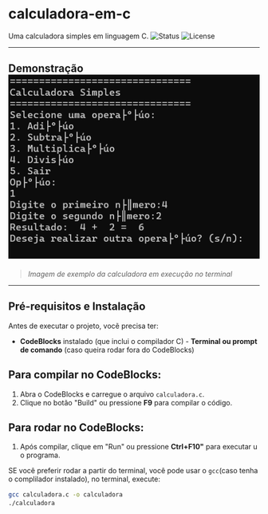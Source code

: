 # calculadora-em-c
Uma calculadora simples em linguagem C.
![Status](https://img.shields.io/badge/status-finalizado-brightgreen)
![License](https://img.shields.io/badge/license-MIT-blue)

---

##  Demonstração![demo](assets/demo.png)
> *Imagem de exemplo da calculadora em execução no terminal*

---

## Pré-requisitos e Instalação

Antes de executar o projeto, vocẽ precisa ter:

- **CodeBlocks** instalado (que inclui o compilador C) - **Terminal ou 
prompt de comando** (caso queira rodar fora do CodeBlocks)


## Para compilar no CodeBlocks:

1. Abra o CodeBlocks e carregue o arquivo `calculadora.c`.
2. Clique no botão "Build" ou pressione **F9** para compilar o código.

## Para rodar no CodeBlocks:

1. Após compilar, clique em "Run" ou pressione **Ctrl+F10"** para executar u
o programa.

SE você preferir rodar a partir do terminal, você pode usar o `gcc`(caso tenha o complilador instalado), no terminal, execute:

```bash
gcc calculadora.c -o calculadora
./calculadora


